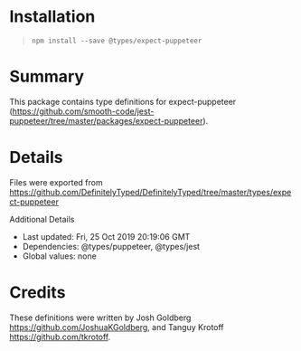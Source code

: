 # Installation
> `npm install --save @types/expect-puppeteer`

# Summary
This package contains type definitions for expect-puppeteer (https://github.com/smooth-code/jest-puppeteer/tree/master/packages/expect-puppeteer).

# Details
Files were exported from https://github.com/DefinitelyTyped/DefinitelyTyped/tree/master/types/expect-puppeteer

Additional Details
 * Last updated: Fri, 25 Oct 2019 20:19:06 GMT
 * Dependencies: @types/puppeteer, @types/jest
 * Global values: none

# Credits
These definitions were written by Josh Goldberg <https://github.com/JoshuaKGoldberg>, and Tanguy Krotoff <https://github.com/tkrotoff>.
